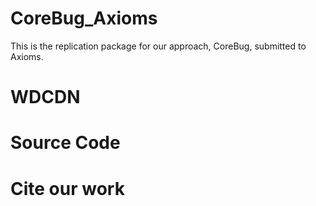 # CoreBug_Axioms
This is the replication package for our approach, CoreBug, submitted to Axioms.

# WDCDN

# Source Code

# Cite our work
